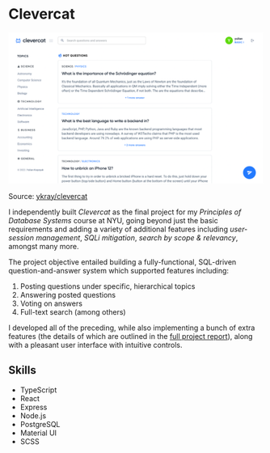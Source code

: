 # Clevercat

![clevercat-screenshot](/assets/clevercat-ss.png)

Source: [ykray/clevercat](https://github.com/ykray/Clevercat)

I independently built _Clevercat_ as the final project for my _Principles of Database Systems_ course at NYU, going beyond just the basic requirements and adding a variety of additional features including _user-session management_, _SQLi mitigation_, _search by scope & relevancy_, amongst many more.

The project objective entailed building a fully-functional, SQL-driven question-and-answer system which supported features including:

1. Posting questions under specific, hierarchical topics
2. Answering posted questions
3. Voting on answers
4. Full-text search (among others)

I developed all of the preceding, while also implementing a bunch of extra features (the details of which are outlined in the [full project report](https://docs.google.com/document/d/1zMaOHhK5QVISJhw-zEy4btloMn8hCeytYXa21A--pWg/edit?usp=sharing)), along with a pleasant user interface with intuitive controls.

## Skills

- TypeScript
- React
- Express
- Node.js
- PostgreSQL
- Material UI
- SCSS
